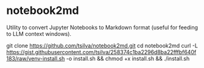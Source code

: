 # notebook2md
Utility to convert Jupyter Notebooks to Markdown format (useful for feeding to LLM context windows).


git clone https://github.com/tsilva/notebook2md.git
cd notebook2md
curl -L https://gist.githubusercontent.com/tsilva/258374c1ba2296d8ba22fffbf640f183/raw/venv-install.sh -o install.sh && chmod +x install.sh && ./install.sh
